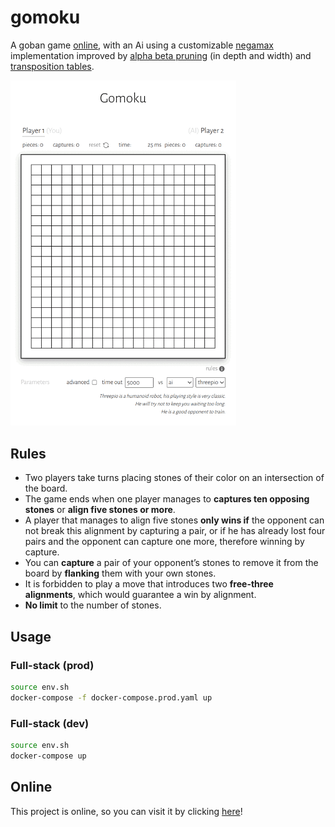 # gomoku

A goban game [online](https://gomoku.trixky.com/), with an Ai using a customizable [negamax](https://en.wikipedia.org/wiki/Negamax) implementation improved by [alpha beta pruning](https://en.wikipedia.org/wiki/Alpha%E2%80%93beta_pruning) (in depth and width) and [transposition tables](https://en.wikipedia.org/wiki/Negamax#Negamax_with_alpha_beta_pruning_and_transposition_tables).

<img src="https://raw.githubusercontent.com/trixky/gomoku/main/.demo/screens.gif" alt="Demo gif" width="361"/>

## Rules

- Two players take turns placing stones of their color on an intersection of the board.
- The game ends when one player manages to __captures ten opposing stones__ or __align five stones or more__.
- A player that manages to align five stones __only wins if__ the opponent can not break this alignment by capturing a pair, or if he has already lost four pairs and the opponent can capture one more, therefore winning by capture.
- You can __capture__ a pair of your opponent’s stones to remove it from the board by __flanking__ them with your own stones.
- It is forbidden to play a move that introduces two __free-three alignments__, which would guarantee a win by alignment.
- __No limit__ to the number of stones.

## Usage

### Full-stack (prod)

```bash
source env.sh
docker-compose -f docker-compose.prod.yaml up
```

### Full-stack (dev)

```bash
source env.sh
docker-compose up
```

## Online

This project is online, so you can visit it by clicking [here](https://gomoku.trixky.com/)!
